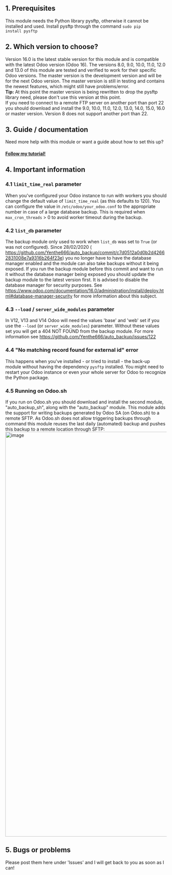 ## 1. Prerequisites
This module needs the Python library pysftp, otherwise it cannot be installed and used. Install pysftp through the command <code>sudo pip install pysftp</code>

## 2. Which version to choose?
Version 16.0 is the latest stable version for this module and is compatible with the latest Odoo version (Odoo 16).
The versions 8.0, 9.0, 10.0, 11.0, 12.0 and 13.0 of this module are tested and verified to work for their specific Odoo versions. The master version is the development version and will be for the next Odoo version.
The master version is still in testing and contains the newest features, which might still have problems/error.<br/>
<b>Tip:</b> At this point the master version is being rewritten to drop the pysftp library need, please don't use this version at this point.<br/>
If you need to connect to a remote FTP server on another port than port 22 you should download and install the 9.0, 10.0, 11.0, 12.0, 13.0, 14.0, 15.0, 16.0 or master version. Version 8 does not support another port than 22.

## 3. Guide / documentation
Need more help with this module or want a guide about how to set this up? <h4><a href="http://www.odoo.yenthevg.com/automated-backups-in-odoo/" target="_Blank">Follow my tutorial!</a></h4>

## 4. Important information
### 4.1 `limit_time_real` parameter
When you've configured your Odoo instance to run with workers you should change the default value of `limit_time_real` (as this defaults to 120). You can configure the value in `/etc/odoo/your_odoo.conf` to the appropriate number in case of a large database backup. This is required when `max_cron_threads` > 0 to avoid worker timeout during the backup.

### 4.2 `list_db` parameter
The backup module only used to work when `list_db` was set to `True` (or was not configured). Since 28/02/2020 ( https://github.com/Yenthe666/auto_backup/commit/c7d0512a0d0b2d42662831008e7a9316b264f23e) you no longer have to have the database manager enabled and the module can also take backups without it being exposed. If you run the backup module before this commit and want to run it without the database manager being exposed you should update the backup module to the latest version first.
It is advised to disable the database manager for security purposes. See https://www.odoo.com/documentation/16.0/administration/install/deploy.html#database-manager-security for more information about this subject.

### 4.3 `--load` / `server_wide_modules` parameter
In V12, V13 and V14 Odoo will need the values 'base' and 'web' set if you use the `--load` (or `server_wide_modules`) parameter. Without these values set you will get a 404 NOT FOUND from the backup module.
For more information see https://github.com/Yenthe666/auto_backup/issues/122

### 4.4 "No matching record found for external id" error
This happens when you've installed - or tried to install - the back-up module without having the dependency `pysftp` installed.
You might need to restart your Odoo instance or even your whole server for Odoo to recognize the Python package.

### 4.5 Running on Odoo.sh
If you run on Odoo.sh you should download and install the second module, "auto_backup_sh", along with the "auto_backup" module.
This module adds the support for writing backups generated by Odoo SA (on Odoo.sh) to a remote SFTP.
As Odoo.sh does not allow triggering backups through command this module reuses the last daily (automated) backup and pushes this backup to a remote location through SFTP:
<img width="1265" alt="image" src="https://github.com/Yenthe666/auto_backup/assets/6352350/d5a6feb8-2214-48f5-bb4b-d0a32b2b137b">


## 5. Bugs or problems
Please post them here under 'Issues' and I will get back to you as soon as I can!
